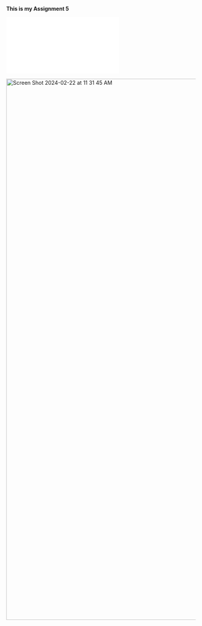 **This is my Assignment 5**

![file:///Users/georgiaboone/Downloads/index%20(2).html](file:///Users/georgiaboone/Downloads/index%20(2).html)

<img width="1440" alt="Screen Shot 2024-02-22 at 11 31 45 AM" src="https://github.com/georgiaboone/WebDesignHomework/assets/157556800/6697e8da-911e-4632-9282-5d4dadf34822">


